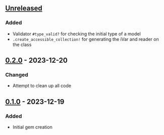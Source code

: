 ## [Unreleased]
### Added
- Validator `#type_valid?` for checking the initial type of a model
- `.create_accessible_collection!` for generating the iVar and reader on the class

## [0.2.0] - 2023-12-20
### Changed
- Attempt to clean up all code

## [0.1.0] - 2023-12-19
### Added
- Initial gem creation

[Unreleased]: https://github.com/site-prism/testingrecord/compare/v0.2...HEAD
[0.2.0]:      https://github.com/site-prism/testingrecord/compare/0.1...v0.2
[0.1.0]:      https://github.com/site-prism/testingrecord/commit/3777aec
